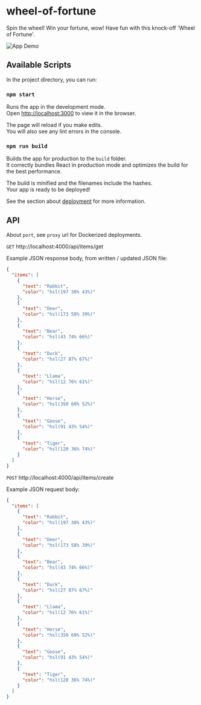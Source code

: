 # wheel-of-fortune

Spin the wheel! Win your fortune, wow! Have fun with this knock-off 'Wheel of Fortune'.

![App Demo](2021-10-19_21-18-54.gif "App Demo")

## Available Scripts

In the project directory, you can run:

### `npm start`

Runs the app in the development mode.<br>
Open [http://localhost:3000](http://localhost:3000) to view it in the browser.

The page will reload if you make edits.<br>
You will also see any lint errors in the console.

### `npm run build`

Builds the app for production to the `build` folder.<br>
It correctly bundles React in production mode and optimizes the build for the best performance.

The build is minified and the filenames include the hashes.<br>
Your app is ready to be deployed!

See the section about [deployment](https://facebook.github.io/create-react-app/docs/deployment) for more information.

## API

About `port`, see `proxy` url for Dockerized deployments.

`GET` http://localhost:4000/api/items/get

Example JSON response body, from written / updated JSON file:

```json
{
  "items": [
    {
      "text": "Rabbit",
      "color": "hsl(197 30% 43%)"
    },
    {
      "text": "Deer",
      "color": "hsl(173 58% 39%)"
    },
    {
      "text": "Bear",
      "color": "hsl(43 74% 66%)"
    },
    {
      "text": "Duck",
      "color": "hsl(27 87% 67%)"
    },
    {
      "text": "Llama",
      "color": "hsl(12 76% 61%)"
    },
    {
      "text": "Horse",
      "color": "hsl(350 60% 52%)"
    },
    {
      "text": "Goose",
      "color": "hsl(91 43% 54%)"
    },
    {
      "text": "Tiger",
      "color": "hsl(120 36% 74%)"
    }
  ]
}
```

`POST` http://localhost:4000/api/items/create

Example JSON request body:

```json
{
  "items": [
    {
      "text": "Rabbit",
      "color": "hsl(197 30% 43%)"
    },
    {
      "text": "Deer",
      "color": "hsl(173 58% 39%)"
    },
    {
      "text": "Bear",
      "color": "hsl(43 74% 66%)"
    },
    {
      "text": "Duck",
      "color": "hsl(27 87% 67%)"
    },
    {
      "text": "Llama",
      "color": "hsl(12 76% 61%)"
    },
    {
      "text": "Horse",
      "color": "hsl(350 60% 52%)"
    },
    {
      "text": "Goose",
      "color": "hsl(91 43% 54%)"
    },
    {
      "text": "Tiger",
      "color": "hsl(120 36% 74%)"
    }
  ]
}
```

